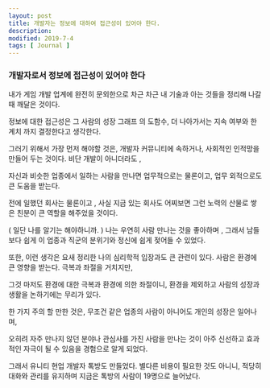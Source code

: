 ```yaml
---
layout: post
title: 개발자는 정보에 대하여 접근성이 있어야 한다. 
description: 
modified: 2019-7-4
tags: [ Journal ] 
---
```


### 개발자로서 정보에 접근성이 있어야 한다

내가 게임 개발 업계에 완전히 문외한으로 차근 차근 내 기술과 아는 것들을 정리해 나갈 때 깨달은 것이다. 

정보에 대한 접근성은 그 사람의 성장 그래프 의 도함수, 더 나아가서는 지속 여부와 한계치 까지 결정한다고 생각한다. 

그러기 위해서 가장 먼저 해야할 것은, 개발자 커뮤니티에 속하거나, 사회적인 인적망을 만들어 두는 것이다. 비단 개발이 아니더라도 , 

자신과 비슷한 업종에서 일하는 사람을 만나면 업무적으로는 물론이고, 업무 외적으로도 큰 도움을 받는다. 

전에 일했던 회사는 물론이고 , 사실 지금 있는 회사도 어찌보면 그런 노력의 산물로 쌓은 친분이 큰 역할을 해주었을 것이다.

 ( 일단 나를 알기는 해야하니까. ) 나는 우연히 사람 만나는 것을 좋아하며 , 그래서 남들 보다 쉽게 이 업종과 직군의 분위기와 정신에 쉽게 젖어들 수 있었다. 

또한, 이런 생각은 요새 정리한 나의 심리학적 입장과도 큰 관련이 있다. 사람은 환경에 큰 영향을 받는다. 극복과 좌절을 거치지만, 

그것 마저도 환경에 대한 극복과 환경에 의한 좌절이니, 환경을 제외하고 사람의 성장과 생활을 논하기에는 무리가 있다. 

한 가지 주의 할 만한 것은, 무조건 같은 업종의 사람이 아니어도 개인의 성장은 일어나며, 

오히려 자주 만나지 않던 분야나 관심사를 가진 사람을 만나는 것이 아주 신선하고 효과적인 자극이 될 수 있음을 경험으로 알게 되었다. 

그래서 유니티 현업 개발자 톡방도 만들었다. 별다른 비용이 필요한 것도 아니니, 적당히 대화와 관리를 유지하며 지금은 톡방의 사람이 19명으로 늘어났다.